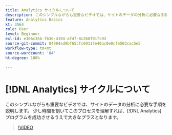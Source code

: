 ```yaml
---
title: Analytics サイクルについて
description: このシンプルながらも重要なビデオでは、サイトのデータの分析に必要な手順を説明します。 少し時間を割いてこのプロセスを理解すれば、Analytics プログラムを成功させるうえで大きなプラスとなります。
feature: Analytics Basics
kt: 3564
role: User
level: Beginner
exl-id: e106c36b-f636-4194-af4f-8c260f91fc93
source-git-commit: 84984ad9bf65cfc69117e40ac0e0cfe503cac5e5
workflow-type: tm+mt
source-wordcount: '84'
ht-degree: 100%

---
```


# [!DNL Analytics] サイクルについて

このシンプルながらも重要なビデオでは、サイトのデータの分析に必要な手順を説明します。 少し時間を割いてこのプロセスを理解すれば、[!DNL Analytics] プログラムを成功させるうえで大きなプラスとなります。

>[!VIDEO](https://video.tv.adobe.com/v/33740/?quality=12&learn=on&captions=jpn)

